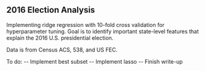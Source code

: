## 2016 Election Analysis
Implementing ridge regression with 10-fold cross validation for hyperparameter tuning. Goal is to identify important state-level features that explain the 2016 U.S. presidential election. 

Data is from Census ACS, 538, and US FEC.

To do:
-- Implement best subset
-- Implement lasso
-- Finish write-up
